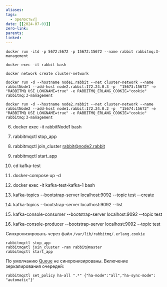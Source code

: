 ```yaml
---
aliases: 
tags:
  - зрелость/🌱
date: [[2024-07-03]]
zero-link: 
parents: 
linked:
---
```


```
docker run -itd -p 5672:5672 -p 15672:15672 --name rabbit rabbitmq:3-management
```

```
docker exec -it rabbit bash
```

```
docker network create cluster-network
```

```
docker run -d --hostname node1.rabbit --net cluster-network --name rabbitNode1 --add-host node2.rabbit:172.24.0.3 -p  "15673:15672" -e "RABBITMQ_USE_LONGNAME=true" -e RABBITMQ_ERLANG_COOKIE="cookie" rabbitmq:3-management
```

```
docker run -d --hostname node2.rabbit --net cluster-network --name rabbitNode2 --add-host node1.rabbit:172.24.0.2 -p  "15674:15672" -e "RABBITMQ_USE_LONGNAME=true" -e RABBITMQ_ERLANG_COOKIE="cookie" rabbitmq:3-management
```
6. docker exec -it rabbitNode1 bash

7. rabbitmqctl stop_app

8. rabbitmqctl join_cluster rabbit@node2.rabbit

9. rabbitmqctl start_app

10. cd kafka-test

11. docker-compose up -d

12. docker exec -it kafka-test-kafka-1 bash

13. kafka-topics --bootstrap-server localhost:9092 --topic test --create

14. kafka-topics --bootstrap-server localhost:9092 --list

15. kafka-console-consumer --bootstrap-server localhost:9092 --topic test

16. kafka-console-producer --bootstrap-server localhost:9092 --topic test

Синхронизировать через файл `/var/lib/rabbitmq/.erlang.cookie`
```
rabbitmqctl stop_app
rabbitmqetl join_cluster -ram rabbit@master
rabbitmqctl start_app
```

По умолчанию [Queue](Queue.md) не синхронизированы. Включение зеркалирования очередей:
```
rabbitmqctl set_policy ha-all ".*" {"ha-mode":"all","ha-sync-mode": "automatic"}'
```